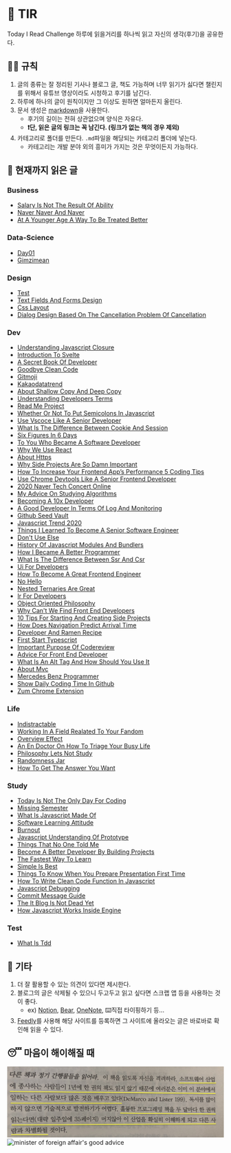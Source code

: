 # 📖 TIR
Today I Read Challenge
하루에 읽을거리를 하나씩 읽고 자신의 생각(후기)을 공유한다.   

## 👩‍⚖️ 규칙  

1. 글의 종류는 잘 정리된 기사나 블로그 글, 책도 가능하며 너무 읽기가 싫다면 챌린지를 위해서 유튜브 영상이라도 시청하고 후기를 남긴다. 
2. 하루에 하나의 글이 원칙이지만 그 이상도 원하면 얼마든지 올린다. 
3. 문서 생성은 [markdown](https://gist.github.com/ihoneymon/652be052a0727ad59601)을 사용한다.   
    - 후기의 길이는 전혀 상관없으며 양식은 자유다.  
    - **❗단, 읽은 글의 링크는 꼭 남긴다. (링크가 없는 책의 경우 제외)** 
4. 카테고리로 폴더를 만든다. `.md`파일을 해당되는 카테고리 폴더에 넣는다.   
    - 카테고리는 개발 분야 외의 흥미가 가지는 것은 무엇이든지 가능하다.   

## 📰 현재까지 읽은 글  
### Business

- [Salary Is Not The Result Of Ability](Business/Salary-is-not-the-result-of-ability..md)
- [Naver Naver And Naver](Business/naver-naver-and-naver.md)
- [At A Younger Age A Way To Be Treated Better](Business/at-a-younger-age-a-way-to-be-treated-better.md)

### Data-Science

- [Day01](Data-Science/Day01.md)
- [Gimzimean](Data-Science/GIMZIMEAN.md)

### Design

- [Test](Design/test.md)
- [Text Fields And Forms Design](Design/text-fields-and-forms-design.md)
- [Css Layout](Design/css-layout.md)
- [Dialog Design Based On The Cancellation Problem Of Cancellation](Design/dialog-design-based-on-the-cancellation-problem-of-cancellation.md)

### Dev

- [Understanding Javascript Closure](Dev/understanding-javascript-closure.md)
- [Introduction To Svelte](Dev/introduction-to-svelte.md)
- [A Secret Book Of Developer](Dev/a-secret-book-of-developer.md)
- [Goodbye Clean Code](Dev/goodbye-clean-code.md)
- [Gitmoji](Dev/gitmoji.md)
- [Kakaodatatrend](Dev/kakaodatatrend.md)
- [About Shallow Copy And Deep Copy](Dev/about-shallow-copy-and-deep-copy.md)
- [Understanding Developers Terms](Dev/understanding-developers-terms.md)
- [Read Me Project](Dev/read-me-project.md)
- [Whether Or Not To Put Semicolons In Javascript](Dev/whether-or-not-to-put-semicolons-in-javaScript.md)
- [Use Vscoce Like A Senior Developer](Dev/use-vscoce-like-a-senior-developer.md)
- [What Is The Difference Between Cookie And Session](Dev/what-is-the-difference-between-cookie-and-session.md)
- [Six Figures In 6 Days](Dev/six-figures-in-6-days.md)
- [To You Who Became A Software Developer](Dev/to-you-who-became-a-software-developer.md)
- [Why We Use React](Dev/why-we-use-react.md)
- [About Https](Dev/about-https.md)
- [Why Side Projects Are So Damn Important](Dev/why-side-projects-are-so-damn-important.md)
- [How To Increase Your Frontend App’s Performance 5 Coding Tips](Dev/how-to-increase-your-frontend-app’s-performance-5-coding-tips.md)
- [Use Chrome Devtools Like A Senior Frontend Developer](Dev/use-chrome-devTools-like-a-senior-frontend-developer.md)
- [2020 Naver Tech Concert Online](Dev/2020-naver-tech-concert-online.md)
- [My Advice On Studying Algorithms](Dev/my-advice-on-studying-algorithms.md)
- [Becoming A 10x Developer](Dev/becoming-a-10x-developer.md)
- [A Good Developer In Terms Of Log And Monitoring](Dev/a-good-developer-in-terms-of-log-and-monitoring.md)
- [Github Seed Vault](Dev/github-seed-vault.md)
- [Javascript Trend 2020](Dev/javascript-trend-2020.md)
- [Things I Learned To Become A Senior Software Engineer](Dev/things-i-learned-to-become-a-senior-software-engineer.md)
- [Don't Use Else](Dev/don't-use-else.md)
- [History Of Javascript Modules And Bundlers](Dev/history-of-javascript-modules-and-bundlers.md)
- [How I Became A Better Programmer](Dev/how-i-became-a-better-programmer.md)
- [What Is The Difference Between Ssr And Csr](Dev/what-is-the-difference-between-SSR-and-CSR.md)
- [Ui For Developers](Dev/ui-for-developers.md)
- [How To Become A Great Frontend Engineer](Dev/how-to-become-a-great-frontend-engineer.md)
- [No Hello](Dev/no-hello.md)
- [Nested Ternaries Are Great](Dev/nested-ternaries-are-great.md)
- [Ir For Developers](Dev/ir-for-developers.md)
- [Object Oriented Philosophy](Dev/object-oriented-philosophy.md)
- [Why Can't We Find Front End Developers](Dev/why-can't-we-find-front-end-developers.md)
- [10 Tips For Starting And Creating Side Projects](Dev/10-tips-for-starting-and-creating-side-projects.md)
- [How Does Navigation Predict Arrival Time](Dev/how-does-navigation-predict-arrival-time.md)
- [Developer And Ramen Recipe](Dev/developer-and-ramen-recipe.md)
- [First Start Typescript](Dev/first-start-typescript.md)
- [Important Purpose Of Codereview](Dev/important-purpose-of-codereview.md)
- [Advice For Front End Developer](Dev/advice-for-front-end-developer.md)
- [What Is An Alt Tag And How Should You Use It](Dev/what-is-an-alt-tag-and-how-should-you-use-it.md)
- [About Mvc](Dev/about-mvc.md)
- [Mercedes Benz Programmer](Dev/mercedes-benz-programmer.md)
- [Show Daily Coding Time In Github](Dev/show-daily-coding-time-in-github.md)
- [Zum Chrome Extension](Dev/zum-chrome-extension.md)

### Life

- [Indistractable](Life/indistractable.md)
- [Working In A Field Realated To Your Fandom](Life/working-in-a-field-realated-to-your-fandom.md)
- [Overview Effect](Life/overview-effect.md)
- [An En Doctor On How To Triage Your Busy Life](Life/an-en-doctor-on-how-to-triage-your-busy-life.md)
- [Philosophy Lets Not Study](Life/philosophy-lets-not-study.md)
- [Randomness Jar](Life/randomness-jar.md)
- [How To Get The Answer You Want](Life/how-to-get-the-answer-you-want.md)

### Study

- [Today Is Not The Only Day For Coding](Study/today-is-not-the-only-day-for-coding.md)
- [Missing Semester](Study/missing-semester.md)
- [What Is Javascript Made Of](Study/what-is-javascript-made-of.md)
- [Software Learning Attitude](Study/software-learning-attitude.md)
- [Burnout](Study/burnout.md)
- [Javascript Understanding Of Prototype](Study/javascript-understanding-of-prototype.md)
- [Things That No One Told Me](Study/things-that-no-one-told-me.md)
- [Become A Better Developer By Building Projects](Study/become-a-better-developer-by-building-projects.md)
- [The Fastest Way To Learn](Study/the-fastest-way-to-learn.md)
- [Simple Is Best](Study/simple-is-best.md)
- [Things To Know When You Prepare Presentation First Time](Study/things-to-know-when-you-prepare-presentation-first-time.md)
- [How To Write Clean Code Function In Javascript](Study/how-to-write-clean-code-function-in-javascript.md)
- [Javascript Debugging](Study/javascript-debugging.md)
- [Commit Message Guide](Study/commit-message-guide.md)
- [The It Blog Is Not Dead Yet](Study/the-IT-blog-is-not-dead-yet.md)
- [How Javascript Works Inside Engine](Study/how-javascript-works-inside-engine.md)

### Test

- [What Is Tdd](Test/what-is-TDD.md)

## 💬 기타  
1. 더 잘 활용할 수 있는 의견이 있다면 제시한다.  
2. 블로그의 글은 삭제될 수 있으니 두고두고 읽고 싶다면 스크랩 앱 등을 사용하는 것이 좋다.  
    - ex) [Notion](https://www.notion.so/), [Bear](https://bear.app/), [OneNote](https://www.onenote.com/), ⌨️직접 타이핑하기 등...
3. [Feedly](https://feedly.com/)를 사용해 해당 사이트를 등록하면 그 사이트에 올라오는 글은 바로바로 확인해 읽을 수 있다.   


## 😴 마음이 해이해질 때 

![code-complete2](img/IMG_7770.jpg)
![minister of foreign affair's good advice](img/kang.png)
